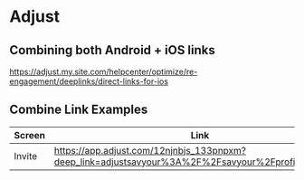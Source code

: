 # Adjust

## Combining both Android + iOS links
https://adjust.my.site.com/helpcenter/optimize/re-engagement/deeplinks/direct-links-for-ios

## Combine Link Examples

|Screen|Link|
|---|---|
|Invite|https://app.adjust.com/12njnbjs_133pnpxm?deep_link=adjustsavyour%3A%2F%2Fsavyour%2Fprofile%2Finvite|


